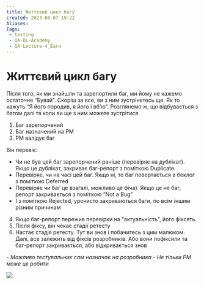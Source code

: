 ```yaml
---
title: Життєвий цикл багу
created: 2023-08-07 19:22
Aliases:
Tags: 
 - testing
 - QA-DL-Academy
 - QA-Lecture-4_Баги
---
```

# Життєвий цикл багу

Після того, як ми знайшли та зарепортили баг, ми йому не кажемо остаточне “Бувай”. Скоріш за все, ви з ним зустрінетесь ще. Як то кажуть  “Я його породив, я його і вб'ю”. Розглянемо ж, що відбувається з багом далі та коли ви ще з ним можете зустрітися.

1. Баг зарепорчений 
2. Баг назначений на PM
3. PM валідує баг

Він перевіє: 
*  Чи не був цей баг зарепорчений раніше (перевіряє на дублікат). Якщо це дублікат, закриває баг-репорт з поміткою Duplicate. 
* Перевіряє, чи на часі цей баг. Якщо ні, то  баг повертається в беклог з поміткою Deferred 
* Перевіряє чи баг це взагалі, можливо це фіча). Якщо це не баг, репорт закривається з поміткою “Not a Bug” 
* І з поміткою Rejected, урочисто закриваються баги, по всім іншим різним причинам 
4. Якщо баг-репорт пережив перевірки на “актуальність”, його фіксять. 
5. Після фіксу, він чекає стадії ретесту 
6. Настає стадія ретесту. Тут ви знов і побачитесь з цим малюком. Далі, все залежить від фіксів розробників. Або вони пофіксили та баг-репорт закривається, або відкривається знов 

_- Можливо тестувальник сам назначає на розробника_
_- Не тільки PM може це робити_

**![](https://lh4.googleusercontent.com/nEW8A8Gf1e4iZIOBxvlaTelGucgNHHnk6jbV8LB5WwZJO2bCMDO0ZqwsnTr-7PK-AlFvRcrW0u9qVSNU0O2SzcMWUkSPgVCSToZUpPJf7pfeLt4MUXhA_YGiKtFdMWwQd9qega1asAHKhK9uS0pVTjM)**